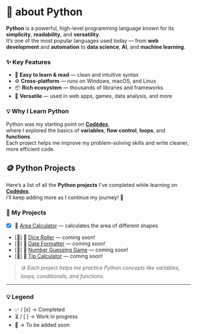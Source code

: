 #  🐍 about Python

**Python** is a powerful, high-level programming language known for its **simplicity**, **readability**, and **versatility**.  
It’s one of the most popular languages used today — from **web development** and **automation** to **data science**, **AI**, and **machine learning**.

### ✨ Key Features
- 🧠 **Easy to learn & read** — clean and intuitive syntax  
- ⚙️ **Cross-platform** — runs on Windows, macOS, and Linux  
- 📦 **Rich ecosystem** — thousands of libraries and frameworks  
- 🚀 **Versatile** — used in web apps, games, data analysis, and more  

### 💡 Why I Learn Python
Python was my starting point on [**Codédex**](https://www.codedex.io),  
where I explored the basics of **variables**, **flow control**, **loops**, and **functions**.  
Each project helps me improve my problem-solving skills and write cleaner, more efficient code.

## 🪙 Python Projects

Here’s a list of all the **Python projects** I’ve completed while learning on [**Codédex**](https://www.codedex.io).  
I’ll keep adding more as I continue my journey! 🚀

### 📂 My Projects
- [x] 🧮 [Area Calculator](area_calculator.py) — calculates the area of different shapes  
- [🚀] 🎲 [Dice Roller](./python/dice_roller.py) — coming soon!  
- [🚀] 📅 [Date Formatter](./python/date_formatter.py) — coming soon!  
- [🚀] 🔢 [Number Guessing Game](./python/number_guess.py) — coming soon!  
- [🚀] 🧾 [Tip Calculator](./python/tip_calculator.py) — coming soon!  

> 🪙 *Each project helps me practice Python concepts like variables, loops, conditionals, and functions.*

---

### 💡 Legend
- ✅ / [x] → Completed  
- ⏳ / [ ] → Work in progress  
- 🚀 → To be added soon

